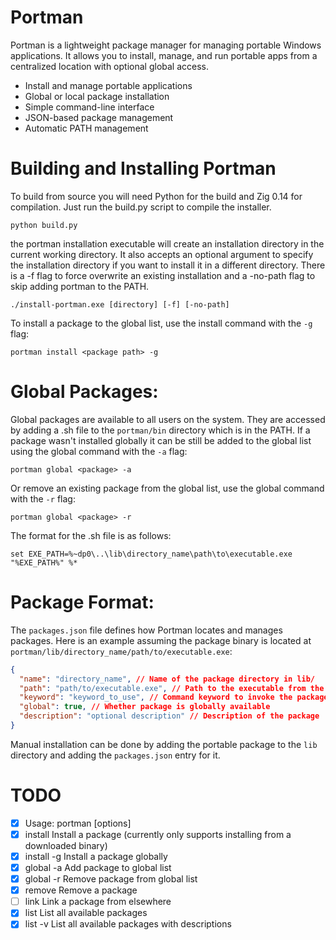 # Portman

Portman is a lightweight package manager for managing portable Windows applications. It allows you to install, manage, and run portable apps from a centralized location with optional global access.

- Install and manage portable applications
- Global or local package installation
- Simple command-line interface
- JSON-based package management
- Automatic PATH management

# Building and Installing Portman

To build from source you will need Python for the build and Zig 0.14 for compilation. Just run the build.py script to compile the installer.

```
python build.py
```

the portman installation executable will create an installation directory in the current working directory. It also accepts an optional argument to specify the installation directory if you want to install it in a different directory. There is a -f flag to force overwrite an existing installation and a -no-path flag to skip adding portman to the PATH.

```
./install-portman.exe [directory] [-f] [-no-path]
```

To install a package to the global list, use the install command with the `-g` flag:

```
portman install <package path> -g
```

# Global Packages:

Global packages are available to all users on the system. They are accessed by adding a .sh file to the `portman/bin` directory which is in the PATH.
If a package wasn't installed globally it can be still be added to the global list using the global command with the `-a` flag:

```
portman global <package> -a
```

Or remove an existing package from the global list, use the global command with the `-r` flag:

```
portman global <package> -r
```

The format for the .sh file is as follows:

```
set EXE_PATH=%~dp0\..\lib\directory_name\path\to\executable.exe
"%EXE_PATH%" %*
```

# Package Format:

The `packages.json` file defines how Portman locates and manages packages. Here is an example assuming the package binary is located at `portman/lib/directory_name/path/to/executable.exe`:

```json
{
  "name": "directory_name", // Name of the package directory in lib/
  "path": "path/to/executable.exe", // Path to the executable from the lib/directory_name directory
  "keyword": "keyword_to_use", // Command keyword to invoke the package
  "global": true, // Whether package is globally available
  "description": "optional description" // Description of the package
}
```

Manual installation can be done by adding the portable package to the `lib` directory and adding the `packages.json` entry for it.

# TODO

- [x] Usage: portman <command> [options]
- [x] install <package> Install a package (currently only supports installing from a downloaded binary)
- [x] install <package> -g Install a package globally
- [x] global <package> -a Add package to global list
- [x] global <package> -r Remove package from global list
- [x] remove <package> Remove a package
- [ ] link <path> Link a package from elsewhere
- [x] list List all available packages
- [x] list -v List all available packages with descriptions
